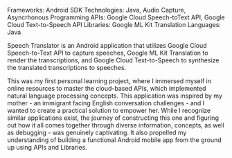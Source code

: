 Frameworks: Android SDK
Technologies: Java, Audio Capture, Asyncrhonous Programming
APIs: Google Cloud Speech-toText API, Google Cloud Text-to-Speech API
Libraries: Google ML Kit Translation
Languages: Java

Speech Translator is an Android application that utilizes Google Cloud Speech-to-Text API to capture speeches, Google ML Kit Translation to render the transcriptions, and Google Cloud Text-to-Speech to synthesize the translated transcriptions to speeches.

This was my first personal learning project, where I immersed myself in online resources to master the cloud-based APIs, which implemented natural language processing concepts. This application was inspired by my mother - an immigrant facing English conversation challenges - and I wanted to create a practical solution to empower her. While I recognize similar applications exist, the journey of constructing this one and figuring out how it all comes together through diverse information, concepts, as well as debugging - was genuinely captivating. It also propelled my understanding of building a functional Android mobile app from the ground up using APIs and Libraries.
